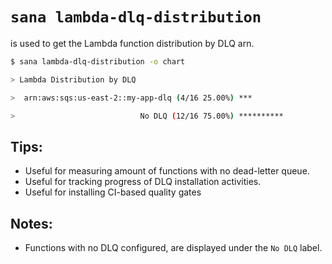 # `sana lambda-dlq-distribution`

is used to get the Lambda function distribution by DLQ arn.

```sh
$ sana lambda-dlq-distribution -o chart

> Lambda Distribution by DLQ

>  arn:aws:sqs:us-east-2::my-app-dlq (4/16 25.00%) ***

>                            No DLQ (12/16 75.00%) **********
```

## Tips:

- Useful for measuring amount of functions with no dead-letter queue.
- Useful for tracking progress of DLQ installation activities.
- Useful for installing CI-based quality gates

## Notes:

- Functions with no DLQ configured, are displayed under the `No DLQ` label.

